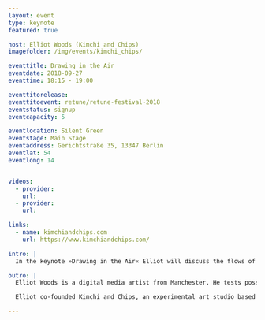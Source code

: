 ```yaml
---
layout: event
type: keynote
featured: true

host: Elliot Woods (Kimchi and Chips)
imagefolder: /img/events/kimchi_chips/

eventtitle: Drawing in the Air
eventdate: 2018-09-27
eventtime: 18:15 - 19:00

eventtitorelease: 
eventtitoevent: retune/retune-festival-2018
eventstatus: signup
eventcapacity: 5

eventlocation: Silent Green
eventstage: Main Stage
eventaddress: Gerichtstraße 35, 13347 Berlin
eventlat: 54
eventlong: 14


videos:
  - provider:
    url:
  - provider:
    url:

links:
  - name: kimchiandchips.com
    url: https://www.kimchiandchips.com/

intro: |
  In the keynote »Drawing in the Air« Elliot will discuss the flows of thinking between Kimchi and Chips artworks including their series Drawing in the Air. The talk will visit how artworks can attempt to present phenomena which highlight gaps in the paradigms of the viewer, and that by highlighting this incompleteness, the viewer is invited to rebuild their own reality paradigms. This journey will feature past works of the studio and art pieces currently under development and the methods behind them. These artworks draw physical ghosts into space and time, materialise second moons in the sky and bring the sun down to earth.

outro: |
  Elliot Woods is a digital media artist from Manchester. He tests possible futures between humans and visual design technologies (e.g. cameras, projectors, computation). He is known for being the first to 3D calibrate a Kinect to a video projector, for creating monumental scale light field projections, for drawing a volumetric image of the sun out of sunlight, and for releasing approximately 200 open source creative tools and libraries.

  Elliot co-founded Kimchi and Chips, an experimental art studio based in Seoul with Mimi Son which creates public artworks that uncover new technical and aesthetic territory. Here he applies his past studies in physics to produce palpable phenomena from abstract domains.

---
```

